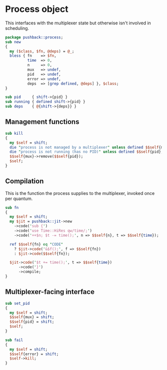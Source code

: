 # Process object
This interfaces with the multiplexer state but otherwise isn't involved in
scheduling.

```perl
package pushback::process;
sub new
{
  my ($class, $fn, @deps) = @_;
  bless { fn    => $fn,
          time  => 0,
          n     => 0,
          mux   => undef,
          pid   => undef,
          error => undef,
          deps  => [grep defined, @deps] }, $class;
}

sub pid     { shift->{pid} }
sub running { defined shift->{pid} }
sub deps    { @{shift->{deps}} }
```


## Management functions
```perl
sub kill
{
  my $self = shift;
  die "process is not managed by a multiplexer" unless defined $$self{mux};
  die "process is not running (has no PID)" unless defined $$self{pid};
  $$self{mux}->remove($$self{pid});
  $self;
}
```


## Compilation
This is the function the process supplies to the multiplexer, invoked once per
quantum.

```perl
sub fn
{
  my $self = shift;
  my $jit = pushback::jit->new
    ->code('sub {')
    ->code('use Time::HiRes qw/time/;')
    ->code('++$n; $t -= time();', n => $$self{n}, t => $$self{time});

  ref $$self{fn} eq "CODE"
    ? $jit->code('&$f();', f => $$self{fn})
    : $jit->code($$self{fn});

  $jit->code('$t += time();', t => $$self{time})
      ->code('}')
      ->compile;
}
```


## Multiplexer-facing interface
```perl
sub set_pid
{
  my $self = shift;
  $$self{mux} = shift;
  $$self{pid} = shift;
  $self;
}

sub fail
{
  my $self = shift;
  $$self{error} = shift;
  $self->kill;
}
```
